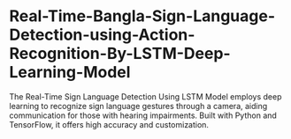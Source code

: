 # Real-Time-Bangla-Sign-Language-Detection-using-Action-Recognition-By-LSTM-Deep-Learning-Model
The Real-Time Sign Language Detection Using LSTM Model employs deep learning to recognize sign language gestures through a camera, aiding communication for those with hearing impairments. Built with Python and TensorFlow, it offers high accuracy and customization.
